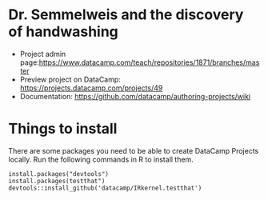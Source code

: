 # Dr. Semmelweis and the discovery of handwashing

* Project admin page:https://www.datacamp.com/teach/repositories/1871/branches/master
* Preview project on DataCamp: https://projects.datacamp.com/projects/49
* Documentation: https://github.com/datacamp/authoring-projects/wiki


# Things to install

There are some packages you need to be able to create DataCamp Projects locally. Run the following commands in R to install them.

```
install.packages("devtools")
install.packages(testthat")
devtools::install_github('datacamp/IRkernel.testthat')
```
